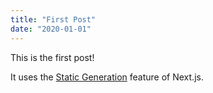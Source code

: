 ```yaml
---
title: "First Post"
date: "2020-01-01"
---
```


This is the first post!

It uses the [Static Generation](https://nextjs.org/docs/basic-features/pages) feature of Next.js.